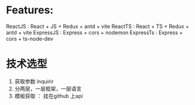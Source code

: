 # Features:
ReactJS : React + JS + Redux + antd + vite
ReactTS : React + TS + Redux + antd + vite
ExpressJS : Express + cors + nodemon
ExpressTs : Express + cors + ts-node-dev




# 技术选型


1. 获取参数 inquirir
2. 分两层，一层框架，一层语言
3. 模板获取 ： 挂在github 上api 